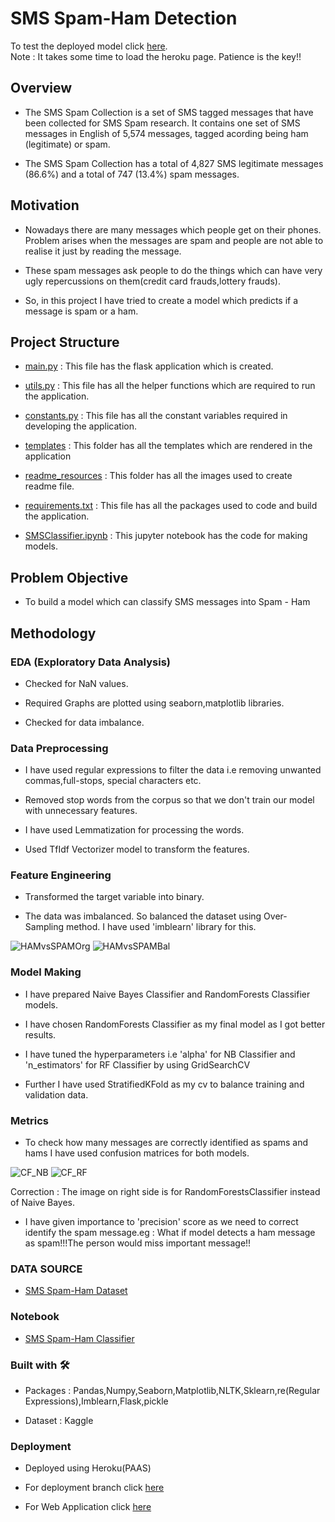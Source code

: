 # SMS Spam-Ham Detection

To test the deployed model click [here](https://sms-classifier-deploy.herokuapp.com/).<br/>
Note : It takes some time to load the heroku page. Patience is the key!!

## Overview
- The SMS Spam Collection is a set of SMS tagged messages that have been collected for SMS Spam research. It contains one set of SMS messages in English of 5,574 messages, tagged acording being ham (legitimate) or spam. 

- The SMS Spam Collection has a total of 4,827 SMS legitimate messages (86.6%) and a total of 747 (13.4%) spam messages.

## Motivation
- Nowadays there are many messages which people get on their phones. Problem arises when the messages are spam and people are not able to realise it just by reading the message.

-  These spam messages ask people to do the things which can have very ugly repercussions on them(credit card frauds,lottery frauds).

-  So, in this project I have tried to create a model which predicts if a message is spam or a ham. 

## Project Structure
- [main.py](https://github.com/Pratik872/NLP/blob/main/E2EProject/SMSClassifier/main.py) : This file has the flask application which is created.

- [utils.py](https://github.com/Pratik872/NLP/blob/main/E2EProject/SMSClassifier/utils.py) : This file has all the helper functions which are required to run the application.

- [constants.py](https://github.com/Pratik872/NLP/blob/main/E2EProject/SMSClassifier/constants.py) : This file has all the constant variables required in developing the application.

- [templates](https://github.com/Pratik872/NLP/blob/main/E2EProject/SMSClassifier/templates) : This folder has all the templates which are rendered in the application

- [readme_resources](https://github.com/Pratik872/NLP/blob/main/E2EProject/SMSClassifier/readme_resources) : This folder has all the images used to create readme file.

- [requirements.txt](https://github.com/Pratik872/NLP/blob/main/E2EProject/SMSClassifier//requirements.txt) : This file has all the packages used to code and build the application.

- [SMSClassifier.ipynb](https://github.com/Pratik872/NLP/blob/main/E2EProject/SMSClassifier/SMSClassifier.ipynb) : This jupyter notebook has the code for making models.

## Problem Objective
- To build a model which can classify SMS messages into Spam - Ham

## Methodology

### EDA (Exploratory Data Analysis)
- Checked for NaN values.

- Required Graphs are plotted using seaborn,matplotlib libraries.

- Checked for data imbalance.

### Data Preprocessing
- I have used regular expressions to filter the data i.e removing unwanted commas,full-stops, special characters etc.

- Removed stop words from the corpus so that we don't train our model with unnecessary features.

- I have used Lemmatization for processing the words.

- Used TfIdf Vectorizer model to transform the features.

### Feature Engineering
- Transformed the target variable into binary.

- The data was imbalanced. So balanced the dataset using Over-Sampling method. I have used 'imblearn' library for this.

![HAMvsSPAMOrg](https://github.com/Pratik872/AI-ML/blob/main/E2E%20projects/SMSSpamClassifier/readme_resources/imb_dataset.png)
![HAMvsSPAMBal](https://github.com/Pratik872/AI-ML/blob/main/E2E%20projects/SMSSpamClassifier/readme_resources/bal_dataset.png)

### Model Making

- I have prepared Naive Bayes Classifier and RandomForests Classifier models.

- I have chosen RandomForests Classifier as my final model as I got better results.

- I have tuned the hyperparameters i.e 'alpha' for NB Classifier and 'n_estimators' for RF Classifier by using GridSearchCV

- Further I have used StratifiedKFold as my cv to balance training and validation data.

### Metrics

- To check how many messages are correctly identified as spams and hams I have used confusion matrices for both models.

![CF_NB](https://github.com/Pratik872/AI-ML/blob/main/E2E%20projects/SMSSpamClassifier/readme_resources/NB_CF.png)
![CF_RF](https://github.com/Pratik872/AI-ML/blob/main/E2E%20projects/SMSSpamClassifier/readme_resources/RF_CF.png)

Correction : The image on right side is for RandomForestsClassifier instead of Naive Bayes.

- I have given importance to 'precision' score as we need to correct identify the spam message.eg : What if model detects a ham message as spam!!!The person would miss important message!!

### DATA SOURCE
- [SMS Spam-Ham Dataset](https://github.com/Pratik872/AI-ML/blob/main/Natural%20Language%20Processing/SpamHam%20Classifier/SMSSpamCollection)

### Notebook
- [SMS Spam-Ham Classifier](https://github.com/Pratik872/AI-ML/blob/main/E2E%20projects/SMSSpamClassifier/SMSClassifier.ipynb)

### Built with 🛠️
- Packages : Pandas,Numpy,Seaborn,Matplotlib,NLTK,Sklearn,re(Regular Expressions),Imblearn,Flask,pickle

- Dataset : Kaggle

### Deployment
- Deployed using Heroku(PAAS)

- For deployment branch click [here](https://github.com/Pratik872/NLP/tree/deploy)

- For Web Application click [here](https://sms-classifier-deploy.herokuapp.com/)
